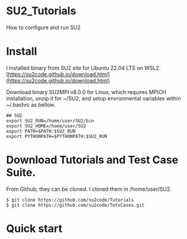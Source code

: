 # SU2_Tutorials
How to configure and run SU2

# Install 
I installed binary from SU2 site for Ubuntu 22.04 LTS on WSL2.
[https://su2code.github.io/download.html](https://su2code.github.io/download.html)

Download binary SU2MPI v8.0.0 for Linux, which requires MPICH installation,
unzip it for ~/SU2, and setup envronmental variables within ~/.bashrc as bellow.

```
## SU2
export SU2_RUN=/home/user/SU2/bin
export SU2_HOME=/home/user/SU2
export PATH=$PATH:$SU2_RUN
export PYTHONPATH=$PYTHONPATH:$SU2_RUN
```

# Download Tutorials and Test Case Suite.
From Github, they can be cloned.
I cloned them in /home/user/SU2.
```
$ git clone https://github.com/su2code/Tutorials
$ git clone https://github.com/su2code/TetsCases.git
```

# Quick start




